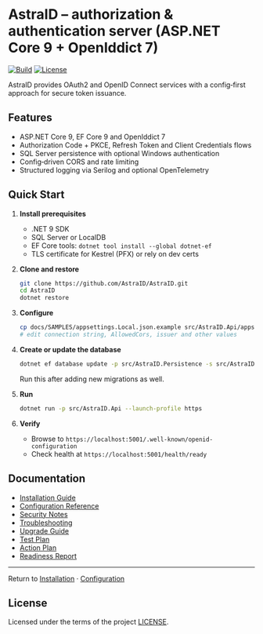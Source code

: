 # AstraID – authorization & authentication server (ASP.NET Core 9 + OpenIddict 7)

[![Build](https://github.com/AstraID/AstraID/actions/workflows/build.yml/badge.svg)](https://github.com/AstraID/AstraID/actions/workflows/build.yml)
[![License](https://img.shields.io/github/license/AstraID/AstraID.svg)](LICENSE)

AstraID provides OAuth2 and OpenID Connect services with a config‑first approach for secure token issuance.

## Features
- ASP.NET Core 9, EF Core 9 and OpenIddict 7
- Authorization Code + PKCE, Refresh Token and Client Credentials flows
- SQL Server persistence with optional Windows authentication
- Config‑driven CORS and rate limiting
- Structured logging via Serilog and optional OpenTelemetry

## Quick Start

1. **Install prerequisites**
   - .NET 9 SDK
   - SQL Server or LocalDB
   - EF Core tools: `dotnet tool install --global dotnet-ef`
   - TLS certificate for Kestrel (PFX) or rely on dev certs

2. **Clone and restore**
   ```bash
   git clone https://github.com/AstraID/AstraID.git
   cd AstraID
   dotnet restore
   ```

3. **Configure**
   ```bash
   cp docs/SAMPLES/appsettings.Local.json.example src/AstraID.Api/appsettings.Local.json
   # edit connection string, AllowedCors, issuer and other values
   ```

4. **Create or update the database**
   ```bash
   dotnet ef database update -p src/AstraID.Persistence -s src/AstraID.Api
   ```
   Run this after adding new migrations as well.

5. **Run**
   ```bash
   dotnet run -p src/AstraID.Api --launch-profile https
   ```

6. **Verify**
   - Browse to `https://localhost:5001/.well-known/openid-configuration`
   - Check health at `https://localhost:5001/health/ready`

## Documentation
- [Installation Guide](docs/INSTALL.md)
- [Configuration Reference](docs/CONFIGURATION.md)
- [Security Notes](docs/SECURITY.md)
- [Troubleshooting](docs/TROUBLESHOOTING.md)
- [Upgrade Guide](docs/UPGRADE.md)
- [Test Plan](AstraID_TestPlan.md)
- [Action Plan](AstraID_FixPlan.md)
- [Readiness Report](AstraID_ReadinessChecklist.md)

---

Return to [Installation](docs/INSTALL.md) · [Configuration](docs/CONFIGURATION.md)

## License
Licensed under the terms of the project [LICENSE](LICENSE).
